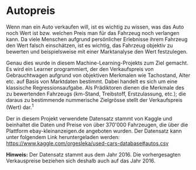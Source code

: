 # Autopreis

Wenn man ein Auto verkaufen will, ist es wichtig zu wissen, was das Auto noch Wert ist bzw. welchen Preis man für das Fahrzeug noch verlangen kann. Da viele Menschen aufgrund persönlicher Erlebnisse ihrem Fahrzeug den Wert falsch einschätzen, ist es wichtig, das Fahrzeug objektiv zu bewerten und beispielsweise mit einer Marktanalyse den Wert festzulegen.


Genau dies wurde in diesem Machine-Learning-Projekts zum Ziel gemacht.
Es wird ein Learner programmiert, der den Verkaufspreis von Gebrauchtwagen aufgrund von objektiven Merkmalen wie  Tachostand, Alter etc. auf Basis von Marktdaten bestimmt. Dabei handelt es sich um eine klassische Regressionsaufgabe. Als Prädiktoren dienen die Merkmale des zu bewertenden Fahrzeugs (km-Stand, Treibstoff, Erstzulassung, etc.); die daraus zu bestimmende nummerische Zielgrösse stellt der Verkaufspreis (Wert) dar.$^1$ 

Der in diesem Projekt verwendete Datensatz stammt von Kaggle und beinhaltet die Daten und Preise von über 370'000 Fahrzeugen, die über die Plattform ebay-kleinanzeigen.de angeboten wurden. Der Datensatz kann unter folgendem Link heruntergeladen werden: <br>
https://www.kaggle.com/orgesleka/used-cars-database#autos.csv <br>


**Hinweis:** Der Datensatz  stammt aus dem Jahr 2016. Die vorhergesagten Verkauspreise beziehen sich deshalb auch auf das Jahr 2016.

